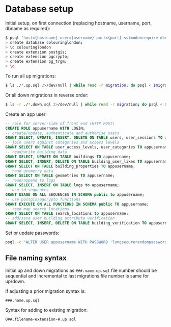 # Database setup

Initial setup, on first connection (replacing hostname, username, port, dbname as required):

```bash
$ psql "host={hostname} user={username} port={port} sslmode=require dbname=postgres"
> create database colouringlondon;
> \c colouringlondon
> create extension postgis;
> create extension pgcrypto;
> create extension pg_trgm;
> \q
```

To run all up migrations:

```bash
$ ls ./*.up.sql 2>/dev/null | while read -r migration; do psql < $migration; done;
```

Or all down migrations in reverse order:

```bash
$ ls -r ./*.down.sql 2>/dev/null | while read -r migration; do psql < $migration; done;
```

Create an app user:

```sql
-- role for server-side of front end (HTTP POST)
CREATE ROLE appusername WITH LOGIN;
-- create/update, authenticate and authorise users
GRANT SELECT, UPDATE, INSERT, DELETE ON TABLE users, user_sessions TO appusername;
-- join users against categories and access levels
GRANT SELECT ON TABLE user_access_levels, user_categories TO appusername;
-- read/write building data
GRANT SELECT, UPDATE ON TABLE buildings TO appusername;
GRANT SELECT, INSERT, DELETE ON TABLE building_user_likes TO appusername;
GRANT SELECT ON TABLE building_properties TO appusername;
-- read geometry data
GRANT SELECT ON TABLE geometries TO appusername;
-- read/append to logs
GRANT SELECT, INSERT ON TABLE logs to appusername;
-- use id sequences
GRANT USAGE ON ALL SEQUENCES IN SCHEMA public to appusername;
-- use postgis/pgcrypto functions
GRANT EXECUTE ON ALL FUNCTIONS IN SCHEMA public TO appusername;
-- read map search locations
GRANT SELECT ON TABLE search_locations to appusername;
-- add/save user building attribute verification
GRANT SELECT, INSERT, DELETE ON TABLE building_verification TO appusername;
```

Set or update passwords:

```bash
psql -c "ALTER USER appusername WITH PASSWORD 'longsecurerandompassword';"
```

## File naming syntax

Initial up and down migrations as `###.name.up.sql` file number should be sequential
and incremental to last migrations file number is same for up/down.

If adjusting a prior migration syntax is:

    ###.name.up.sql

Syntax for adding to existing migration:

    0##.filename-extension-#.up.sql

